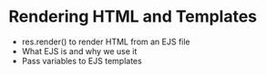 # Rendering HTML and Templates

* res.render() to render HTML from an EJS file
* What EJS is and why we use it
* Pass variables to EJS templates